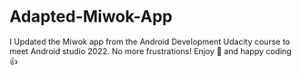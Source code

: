 # Adapted-Miwok-App
I Updated the Miwok app from the Android Development Udacity course to meet Android studio 2022. No more frustrations! Enjoy 🙂 and happy coding 👍
